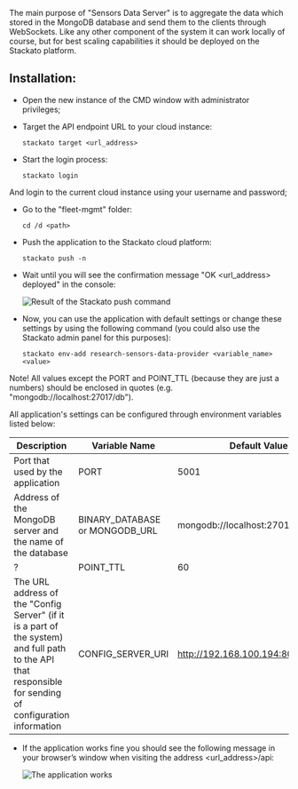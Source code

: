 The main purpose of "Sensors Data Server" is to aggregate the data which stored in the MongoDB database and send them to the clients through WebSockets. Like any other component of the system it can work locally of course, but for best scaling capabilities it should be deployed on the Stackato platform.

## Installation:
+ Open the new instance of the CMD window with administrator privileges;
+ Target the API endpoint URL to your cloud instance:

    ```
    stackato target <url_address>
    ```
+ Start the login process:

    ```
    stackato login
    ```
And login to the current cloud instance using your username and password;
+ Go to the "fleet-mgmt" folder:

    ```
    cd /d <path>
    ```
+ Push the application to the Stackato cloud platform:

    ```
    stackato push -n
    ```
+ Wait until you will see the confirmation message "OK <url_address> deployed" in the console:

    ![Result of the Stackato push command](https://cloud.githubusercontent.com/assets/20835203/18587187/5a9e8e0e-7c29-11e6-8fe0-dbd592a8545d.png)

+ Now, you can use the application with default settings or change these settings by using the following command (you could also use the Stackato admin panel for this purposes):

    ```
    stackato env-add research-sensors-data-provider <variable_name> <value>
    ```
Note! All values except the PORT and POINT_TTL (because they are just a numbers) should be enclosed in quotes (e.g. "mongodb://localhost:27017/db").

All application's settings can be configured through environment variables listed below:

Description|Variable Name|Default Value
-----------|-----------|-----------
Port that used by the application|PORT|5001
Address of the MongoDB server and the name of the database|BINARY_DATABASE or MONGODB_URL|mongodb://localhost:27017/docker
?|POINT_TTL|60
The URL address of the "Config Server" (if it is a part of the system) and full path to the API that responsible for sending of configuration information|CONFIG_SERVER_URI|http://192.168.100.194:8084/api/cfg/

+ If the application works fine you should see the following message in your browser’s window when visiting the address \<url_address\>/api:

    ![The application works](https://cloud.githubusercontent.com/assets/20835203/18587332/18f03736-7c2a-11e6-9d69-768feeb04419.png)
